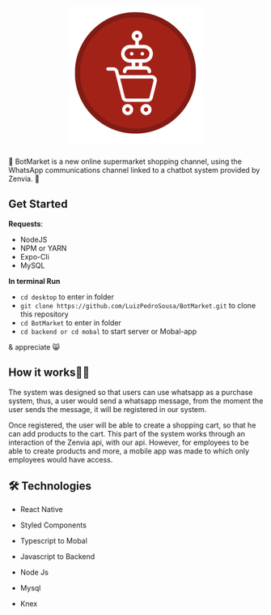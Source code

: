 <h1 align="center">
  <img src="./mobal/assets/icon.svg"/>
</h1>
 

🚀
  BotMarket is a new online supermarket shopping channel, 
  using the WhatsApp communications channel
  linked to a chatbot system provided by Zenvia.
🚀
## Get Started


**Requests**:

- NodeJS
- NPM or YARN
- Expo-Cli
- MySQL

**In terminal Run**
- `cd desktop` to enter in folder
- `git clone https://github.com/LuizPedroSousa/BotMarket.git` to clone this repository
- `cd BotMarket` to enter in folder
- `cd backend or cd mobal` to start server or Mobal-app

& appreciate 😸




## How it works🏳‍🌈

The system was designed so that users can use whatsapp as a purchase system, thus, a user would send a whatsapp message, from the moment the user sends the message, it will be registered in our system.

Once registered, the user will be able to create a shopping cart, so that he can add products to the cart. This part of the system works through an interaction of the Zenvia api, with our api. However, for employees to be able to create products and more, a mobile app was made to which only employees would have access.




## 🛠 Technologies

- React Native
- Styled Components

- Typescript to Mobal
- Javascript to Backend

- Node Js
- Mysql
- Knex
